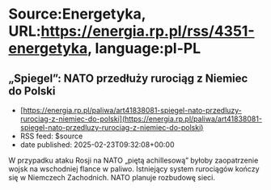# Source:Energetyka, URL:https://energia.rp.pl/rss/4351-energetyka, language:pl-PL

## „Spiegel”: NATO przedłuży rurociąg z Niemiec do Polski
 - [https://energia.rp.pl/paliwa/art41838081-spiegel-nato-przedluzy-rurociag-z-niemiec-do-polski](https://energia.rp.pl/paliwa/art41838081-spiegel-nato-przedluzy-rurociag-z-niemiec-do-polski)
 - RSS feed: $source
 - date published: 2025-02-23T09:32:08+00:00

W przypadku ataku Rosji na NATO „piętą achillesową” byłoby zaopatrzenie wojsk na wschodniej flance w paliwo. Istniejący system rurociągów kończy się w Niemczech Zachodnich. NATO planuje rozbudowę sieci.

